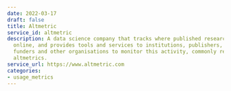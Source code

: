 ```yaml
---
date: 2022-03-17
draft: false
title: Altmetric
service_id: altmetric
description: A data science company that tracks where published research is mentioned
  online, and provides tools and services to institutions, publishers, researchers,
  funders and other organisations to monitor this activity, commonly referred to as
  altmetrics.
service_url: https://www.altmetric.com
categories:
- usage_metrics
---
```



